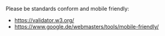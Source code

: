 Please be standards conform and mobile friendly:
* https://validator.w3.org/
* https://www.google.de/webmasters/tools/mobile-friendly/
